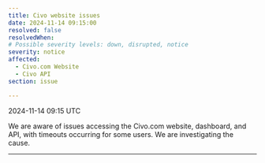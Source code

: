 ```yaml
---
title: Civo website issues
date: 2024-11-14 09:15:00
resolved: false
resolvedWhen: 
# Possible severity levels: down, disrupted, notice
severity: notice
affected:
  - Civo.com Website
  - Civo API
section: issue

---
```


2024-11-14 09:15 UTC

We are aware of issues accessing the Civo.com website, dashboard, and API, with timeouts occurring for some users. We are investigating the cause.

---
